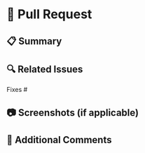 # 🚀 Pull Request

## 📋 Summary
<!-- Provide a brief explanation of the changes. What problem does this PR fix? -->

## 🔍 Related Issues
<!-- Link to related issues, e.g., "Fixes #123" or "Closes #456" -->
Fixes #

## 📷 Screenshots (if applicable)
<!-- Add screenshots or GIFs if visual changes were made. -->

## 💬 Additional Comments
<!-- Any additional context or thoughts? -->
